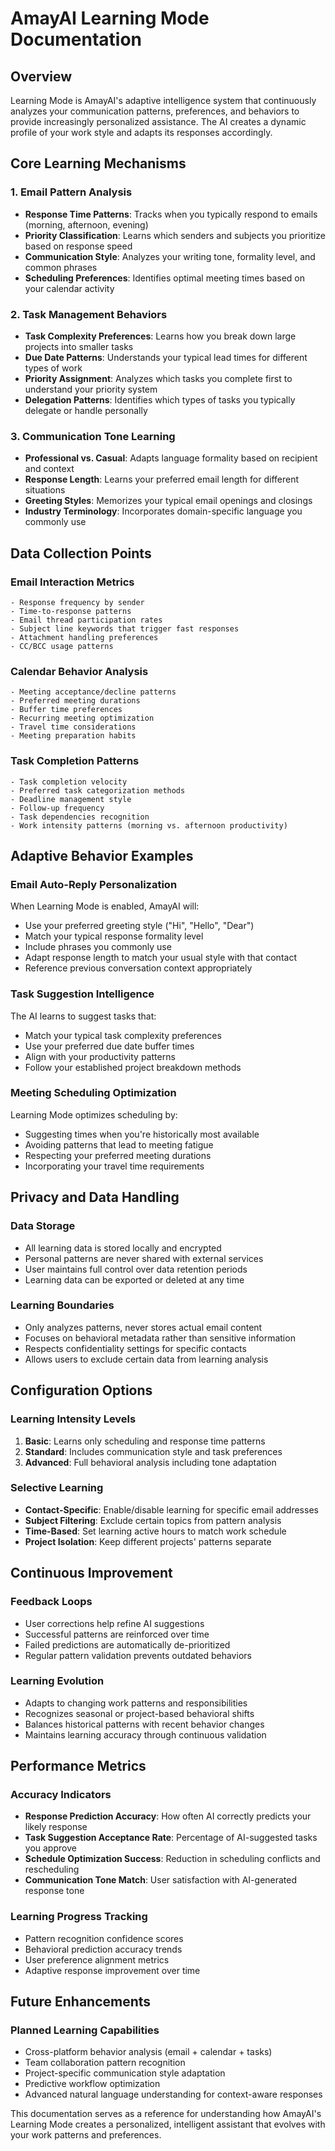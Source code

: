 # AmayAI Learning Mode Documentation

## Overview

Learning Mode is AmayAI's adaptive intelligence system that continuously analyzes your communication patterns, preferences, and behaviors to provide increasingly personalized assistance. The AI creates a dynamic profile of your work style and adapts its responses accordingly.

## Core Learning Mechanisms

### 1. Email Pattern Analysis
- **Response Time Patterns**: Tracks when you typically respond to emails (morning, afternoon, evening)
- **Priority Classification**: Learns which senders and subjects you prioritize based on response speed
- **Communication Style**: Analyzes your writing tone, formality level, and common phrases
- **Scheduling Preferences**: Identifies optimal meeting times based on your calendar activity

### 2. Task Management Behaviors
- **Task Complexity Preferences**: Learns how you break down large projects into smaller tasks
- **Due Date Patterns**: Understands your typical lead times for different types of work
- **Priority Assignment**: Analyzes which tasks you complete first to understand your priority system
- **Delegation Patterns**: Identifies which types of tasks you typically delegate or handle personally

### 3. Communication Tone Learning
- **Professional vs. Casual**: Adapts language formality based on recipient and context
- **Response Length**: Learns your preferred email length for different situations
- **Greeting Styles**: Memorizes your typical email openings and closings
- **Industry Terminology**: Incorporates domain-specific language you commonly use

## Data Collection Points

### Email Interaction Metrics
```
- Response frequency by sender
- Time-to-response patterns
- Email thread participation rates
- Subject line keywords that trigger fast responses
- Attachment handling preferences
- CC/BCC usage patterns
```

### Calendar Behavior Analysis
```
- Meeting acceptance/decline patterns
- Preferred meeting durations
- Buffer time preferences
- Recurring meeting optimization
- Travel time considerations
- Meeting preparation habits
```

### Task Completion Patterns
```
- Task completion velocity
- Preferred task categorization methods
- Deadline management style
- Follow-up frequency
- Task dependencies recognition
- Work intensity patterns (morning vs. afternoon productivity)
```

## Adaptive Behavior Examples

### Email Auto-Reply Personalization
When Learning Mode is enabled, AmayAI will:
- Use your preferred greeting style ("Hi", "Hello", "Dear")
- Match your typical response formality level
- Include phrases you commonly use
- Adapt response length to match your usual style with that contact
- Reference previous conversation context appropriately

### Task Suggestion Intelligence
The AI learns to suggest tasks that:
- Match your typical task complexity preferences
- Use your preferred due date buffer times
- Align with your productivity patterns
- Follow your established project breakdown methods

### Meeting Scheduling Optimization
Learning Mode optimizes scheduling by:
- Suggesting times when you're historically most available
- Avoiding patterns that lead to meeting fatigue
- Respecting your preferred meeting durations
- Incorporating your travel time requirements

## Privacy and Data Handling

### Data Storage
- All learning data is stored locally and encrypted
- Personal patterns are never shared with external services
- User maintains full control over data retention periods
- Learning data can be exported or deleted at any time

### Learning Boundaries
- Only analyzes patterns, never stores actual email content
- Focuses on behavioral metadata rather than sensitive information
- Respects confidentiality settings for specific contacts
- Allows users to exclude certain data from learning analysis

## Configuration Options

### Learning Intensity Levels
1. **Basic**: Learns only scheduling and response time patterns
2. **Standard**: Includes communication style and task preferences
3. **Advanced**: Full behavioral analysis including tone adaptation

### Selective Learning
- **Contact-Specific**: Enable/disable learning for specific email addresses
- **Subject Filtering**: Exclude certain topics from pattern analysis
- **Time-Based**: Set learning active hours to match work schedule
- **Project Isolation**: Keep different projects' patterns separate

## Continuous Improvement

### Feedback Loops
- User corrections help refine AI suggestions
- Successful patterns are reinforced over time
- Failed predictions are automatically de-prioritized
- Regular pattern validation prevents outdated behaviors

### Learning Evolution
- Adapts to changing work patterns and responsibilities
- Recognizes seasonal or project-based behavioral shifts
- Balances historical patterns with recent behavior changes
- Maintains learning accuracy through continuous validation

## Performance Metrics

### Accuracy Indicators
- **Response Prediction Accuracy**: How often AI correctly predicts your likely response
- **Task Suggestion Acceptance Rate**: Percentage of AI-suggested tasks you approve
- **Schedule Optimization Success**: Reduction in scheduling conflicts and rescheduling
- **Communication Tone Match**: User satisfaction with AI-generated response tone

### Learning Progress Tracking
- Pattern recognition confidence scores
- Behavioral prediction accuracy trends
- User preference alignment metrics
- Adaptive response improvement over time

## Future Enhancements

### Planned Learning Capabilities
- Cross-platform behavior analysis (email + calendar + tasks)
- Team collaboration pattern recognition
- Project-specific communication style adaptation
- Predictive workflow optimization
- Advanced natural language understanding for context-aware responses

This documentation serves as a reference for understanding how AmayAI's Learning Mode creates a personalized, intelligent assistant that evolves with your work patterns and preferences.